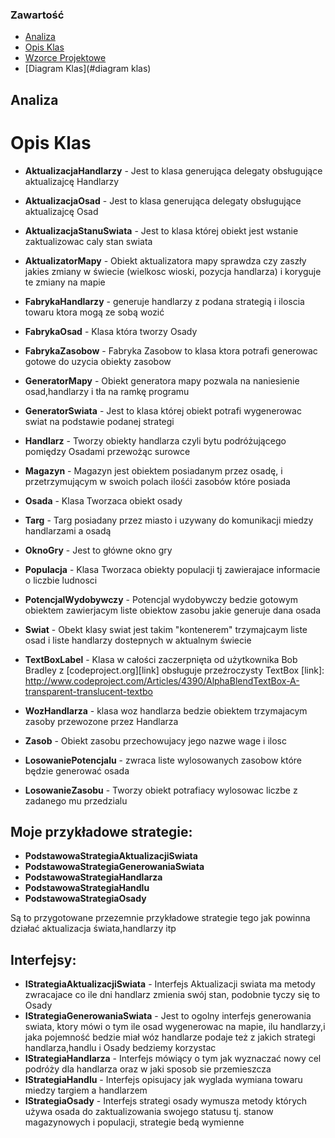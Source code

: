### Zawartość
* [Analiza](#analiza)
* [Opis Klas](#Opis)
* [Wzorce Projektowe](#Wzorce)
* [Diagram Klas](#diagram klas)


## Analiza


Opis Klas
=======================
* **AktualizacjaHandlarzy**  - Jest to klasa generująca delegaty obsługujące aktualizajcę Handlarzy
* **AktualizacjaOsad**  - Jest to klasa generująca delegaty obsługujące aktualizajcę Osad
* **AktualizacjaStanuSwiata**  - Jest to klasa której obiekt jest wstanie zaktualizowac caly stan swiata
* **AktualizatorMapy**  - Obiekt aktualizatora mapy sprawdza czy zaszły jakies zmiany w świecie (wielkosc wioski, pozycja handlarza) i koryguje te zmiany na mapie

* **FabrykaHandlarzy**  -  generuje handlarzy z podana strategią i iloscia towaru ktora mogą ze sobą wozić
* **FabrykaOsad**  -  Klasa która tworzy Osady
* **FabrykaZasobow**  - Fabryka Zasobow to klasa ktora potrafi generowac gotowe do uzycia obiekty zasobow

* **GeneratorMapy**  - Obiekt generatora mapy pozwala na naniesienie osad,handlarzy i tła na ramkę programu
* **GeneratorSwiata**  - Jest to klasa której obiekt potrafi wygenerowac swiat na podstawie podanej strategi
 
* **Handlarz**  -  Tworzy obiekty handlarza czyli bytu podróżującego pomiędzy Osadami przewożąc surowce
* **Magazyn**  - Magazyn jest obiektem posiadanym przez osadę, i przetrzymującym w swoich polach ilośći zasobów które posiada
* **Osada**  - Klasa Tworzaca obiekt osady
* **Targ**  - Targ posiadany przez miasto i uzywany do komunikacji miedzy handlarzami a osadą

* **OknoGry**  - Jest to główne okno gry

* **Populacja**  -	Klasa Tworzaca obiekty populacji tj zawierajace informacie o liczbie ludnosci
* **PotencjalWydobywczy**  - Potencjal wydobywczy bedzie gotowym obiektem zawierjacym liste obiektow zasobu jakie generuje dana osada
* **Swiat**  - Obekt klasy swiat jest takim "kontenerem" trzymajcaym liste osad i liste handlarzy dostepnych w aktualnym świecie 
 
* **TextBoxLabel**  - Klasa w całości zaczerpnięta od użytkownika Bob Bradley z [codeproject.org][link] obsługuje przeźroczysty TextBox 
[link]: http://www.codeproject.com/Articles/4390/AlphaBlendTextBox-A-transparent-translucent-textbo

* **WozHandlarza**  - klasa woz handlarza bedzie obiektem trzymajacym zasoby przewozone przez Handlarza
* **Zasob**  - Obiekt zasobu przechowujacy jego nazwe wage i ilosc
 
* **LosowaniePotencjalu**  - zwraca liste wylosowanych zasobow które będzie generować osada
* **LosowanieZasobu**  - Tworzy obiekt potrafiacy wylosowac liczbe z zadanego mu przedzialu



Moje przykładowe strategie: 
---------------------------
* **PodstawowaStrategiaAktualizacjiSwiata**
* **PodstawowaStrategiaGenerowaniaSwiata**
* **PodstawowaStrategiaHandlarza**
* **PodstawowaStrategiaHandlu**
* **PodstawowaStrategiaOsady**

Są to przygotowane przezemnie przykładowe strategie tego jak powinna działać aktualizacja świata,handlarzy itp
 
Interfejsy:
---------------------------
* **IStrategiaAktualizacjiSwiata**  - Interfejs Aktualizacji swiata ma metody zwracajace co ile dni handlarz zmienia swój stan, podobnie tyczy się to Osady
* **IStrategiaGenerowaniaSwiata**  -	Jest to ogolny interfejs generowania swiata, ktory mówi o tym ile osad wygenerowac na mapie, ilu handlarzy,i jaka pojemność bedzie miał wóz handlarze podaje też z jakich strategi handlarza,handlu i Osady bedziemy korzystac
* **IStrategiaHandlarza**  - Interfejs mówiący o tym jak wyznaczać nowy cel podróży dla handlarza oraz w jaki sposob sie przemieszcza
* **IStrategiaHandlu**  -  Interfejs opisujacy jak wyglada wymiana towaru miedzy targiem a handlarzem 
* **IStrategiaOsady**  - Interfejs strategi osady wymusza metody których używa osada do zaktualizowania swojego statusu tj. stanow magazynowych i populacji, strategie bedą wymienne
 


